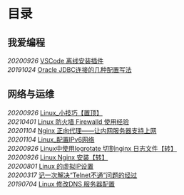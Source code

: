 # 目录

## 我爱编程
_20200926_ [VSCode 离线安装插件](/我爱编程/20200926_VSCode_离线安装插件.md)  
_20191024_ [Oracle JDBC连接的几种配置写法](/我爱编程/20191024_Oracle_JDBC连接的几种配置写法)

## 网络与运维
_20200926_ [Linux_小技巧【置顶】](/网络与运维/20200926_Linux_小技巧(持续更新))     
_20210401_ [Linux 防火墙 Firewalld 使用经验](/网络与运维/20210401_Linux_防火墙_Firewalld_使用经验)  
_20201104_ [Nginx 正向代理——让内网服务器支持上网](/网络与运维/20201215_Nginx_正向代理——让内网服务器支持上网)   
_20201104_ [Linux_配置IPv6网络](/网络与运维/20201104_Linux_配置IPv6网络)  
_20200926_ [Linux中使用logrotate 切割nginx 日志文件【转】](/网络与运维/20200926_Linux_使用logrotate_切割nginx_日志文件)  
_20200926_ [Linux Nginx 安装【转】](/网络与运维/20200926_Linux_nginx安装)  
_20200801_ [Linux 的虚拟IP设置](/网络与运维/20200801_Linux的虚拟IP设置)  
_20200317_ [记一次解决“Telnet不通”问题的经过](/网络与运维/20200317_记一次解决"Telnet不通"问题的经过)  
_20190704_ [Linux 修改DNS 服务器配置](/网络与运维/20190704_Linux_修改DNS_服务器配置)  